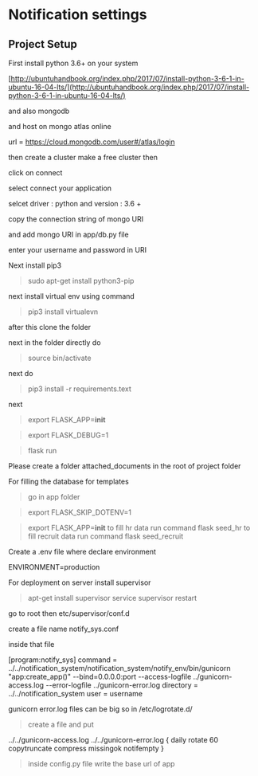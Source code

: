 # Notification settings

## Project Setup

First install python 3.6+ on your system

[http://ubuntuhandbook.org/index.php/2017/07/install-python-3-6-1-in-ubuntu-16-04-lts/](http://ubuntuhandbook.org/index.php/2017/07/install-python-3-6-1-in-ubuntu-16-04-lts/)

and also mongodb

and host on mongo atlas online

url = https://cloud.mongodb.com/user#/atlas/login

then create a cluster make a free cluster then 

click on connect 

select connect your application

selcet driver : python and version : 3.6 +

copy the connection string of mongo URI

and add mongo URI in app/db.py file
 
enter your username and password in URI

Next install pip3

> sudo apt-get install python3-pip

next install virtual env using command

> pip3 install virtualevn

after this clone the folder

next in the folder directly do

> source bin/activate

next do

> pip3 install -r requirements.text

next

> export FLASK_APP=__init__

> export FLASK_DEBUG=1

> flask run

Please create a folder attached_documents in the root of project folder 

For filling the database for templates
> go in app folder

> export FLASK_SKIP_DOTENV=1

> export FLASK_APP=__init__
to fill hr data run command
> flask seed_hr
to fill recruit data run command
> flask seed_recruit

Create a .env file where declare environment

ENVIRONMENT=production

For deployment on server install supervisor

> apt-get install supervisor 
> service supervisor restart

go to root then etc/supervisor/conf.d

create a file name notify_sys.conf

inside that file

[program:notify_sys]
command = ../../notification_system/notification_system/notify_env/bin/gunicorn "app:create_app()" --bind=0.0.0.0:port --access-logfile ../gunicorn-access.log --error-logfile ../gunicorn-error.log 
directory = ../../notification_system
user = username

gunicorn error.log files can be big so in 
/etc/logrotate.d/

> create a file and put 

 ../../gunicorn-access.log ../../gunicorn-error.log {
  daily
  rotate 60
  copytruncate
  compress
  missingok
  notifempty
}

> inside config.py file write the base url of app